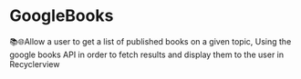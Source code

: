 # GoogleBooks
📚🌐Allow a user to get a list of published books on a given topic, Using the google books API in order to fetch results and display them to the user in Recyclerview
